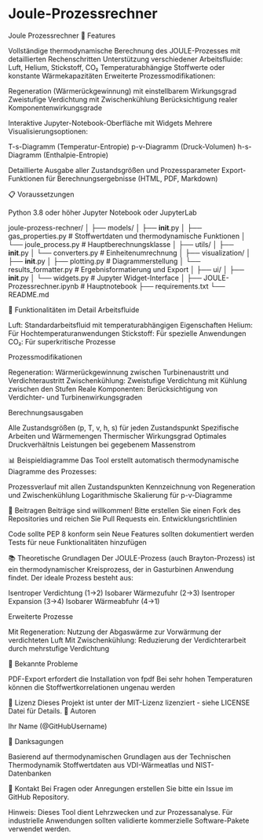 # Joule-Prozessrechner
Joule Prozessrechner
🌟 Features

Vollständige thermodynamische Berechnung des JOULE-Prozesses mit detaillierten Rechenschritten
Unterstützung verschiedener Arbeitsfluide: Luft, Helium, Stickstoff, CO₂
Temperaturabhängige Stoffwerte oder konstante Wärmekapazitäten
Erweiterte Prozessmodifikationen:

Regeneration (Wärmerückgewinnung) mit einstellbarem Wirkungsgrad
Zweistufige Verdichtung mit Zwischenkühlung
Berücksichtigung realer Komponentenwirkungsgrade


Interaktive Jupyter-Notebook-Oberfläche mit Widgets
Mehrere Visualisierungsoptionen:

T-s-Diagramm (Temperatur-Entropie)
p-v-Diagramm (Druck-Volumen)
h-s-Diagramm (Enthalpie-Entropie)


Detaillierte Ausgabe aller Zustandsgrößen und Prozessparameter
Export-Funktionen für Berechnungsergebnisse (HTML, PDF, Markdown)

📋 Voraussetzungen

Python 3.8 oder höher
Jupyter Notebook oder JupyterLab

joule-prozess-rechner/
│
├── models/
│   ├── __init__.py
│   ├── gas_properties.py      # Stoffwertdaten und thermodynamische Funktionen
│   └── joule_process.py       # Hauptberechnungsklasse
│
├── utils/
│   ├── __init__.py
│   └── converters.py          # Einheitenumrechnung
│
├── visualization/
│   ├── __init__.py
│   ├── plotting.py            # Diagrammerstellung
│   └── results_formatter.py   # Ergebnisformatierung und Export
│
├── ui/
│   ├── __init__.py
│   └── widgets.py             # Jupyter Widget-Interface
│
├── JOULE-Prozessrechner.ipynb # Hauptnotebook
├── requirements.txt
└── README.md

🎯 Funktionalitäten im Detail
Arbeitsfluide

Luft: Standardarbeitsfluid mit temperaturabhängigen Eigenschaften
Helium: Für Hochtemperaturanwendungen
Stickstoff: Für spezielle Anwendungen
CO₂: Für superkritische Prozesse

Prozessmodifikationen

Regeneration: Wärmerückgewinnung zwischen Turbinenaustritt und Verdichteraustritt
Zwischenkühlung: Zweistufige Verdichtung mit Kühlung zwischen den Stufen
Reale Komponenten: Berücksichtigung von Verdichter- und Turbinenwirkungsgraden

Berechnungsausgaben

Alle Zustandsgrößen (p, T, v, h, s) für jeden Zustandspunkt
Spezifische Arbeiten und Wärmemengen
Thermischer Wirkungsgrad
Optimales Druckverhältnis
Leistungen bei gegebenem Massenstrom

📊 Beispieldiagramme
Das Tool erstellt automatisch thermodynamische Diagramme des Prozesses:

Prozessverlauf mit allen Zustandspunkten
Kennzeichnung von Regeneration und Zwischenkühlung
Logarithmische Skalierung für p-v-Diagramme

🤝 Beitragen
Beiträge sind willkommen! Bitte erstellen Sie einen Fork des Repositories und reichen Sie Pull Requests ein.
Entwicklungsrichtlinien

Code sollte PEP 8 konform sein
Neue Features sollten dokumentiert werden
Tests für neue Funktionalitäten hinzufügen

📚 Theoretische Grundlagen
Der JOULE-Prozess (auch Brayton-Prozess) ist ein thermodynamischer Kreisprozess, der in Gasturbinen Anwendung findet. Der ideale Prozess besteht aus:

Isentroper Verdichtung (1→2)
Isobarer Wärmezufuhr (2→3)
Isentroper Expansion (3→4)
Isobarer Wärmeabfuhr (4→1)

Erweiterte Prozesse

Mit Regeneration: Nutzung der Abgaswärme zur Vorwärmung der verdichteten Luft
Mit Zwischenkühlung: Reduzierung der Verdichterarbeit durch mehrstufige Verdichtung

🐛 Bekannte Probleme

PDF-Export erfordert die Installation von fpdf
Bei sehr hohen Temperaturen können die Stoffwertkorrelationen ungenau werden

📝 Lizenz
Dieses Projekt ist unter der MIT-Lizenz lizenziert - siehe LICENSE Datei für Details.
👥 Autoren

Ihr Name (@GitHubUsername)

🙏 Danksagungen

Basierend auf thermodynamischen Grundlagen aus der Technischen Thermodynamik
Stoffwertdaten aus VDI-Wärmeatlas und NIST-Datenbanken

📧 Kontakt
Bei Fragen oder Anregungen erstellen Sie bitte ein Issue im GitHub Repository.

Hinweis: Dieses Tool dient Lehrzwecken und zur Prozessanalyse. Für industrielle Anwendungen sollten validierte kommerzielle Software-Pakete verwendet werden.
